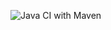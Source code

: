 ![Java CI with Maven](https://github.com/hkonkorsnes/yatzyventer/workflows/Java%20CI%20with%20Maven/badge.svg)
